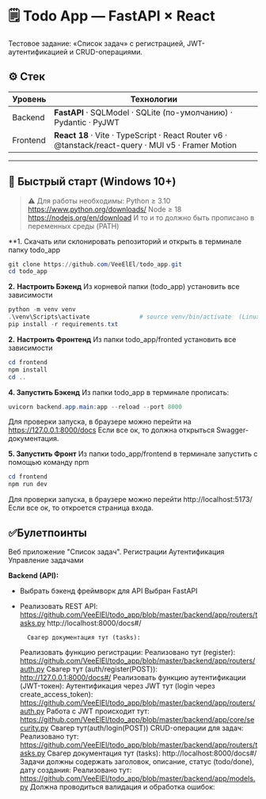 # 🗒️ Todo App — FastAPI × React

Тестовое задание: «Список задач» с регистрацией, JWT-аутентификацией и CRUD-операциями.

## ⚙️ Стек

| Уровень  | Технологии                                                                                          |
| -------- | --------------------------------------------------------------------------------------------------- |
| Backend  | **FastAPI** · SQLModel · SQLite (по-умолчанию) · Pydantic · PyJWT                                   |
| Frontend | **React 18** · Vite · TypeScript · React Router v6 · @tanstack/react-query · MUI v5 · Framer Motion |

---

## 🚀 Быстрый старт (Windows 10+)

> ⚠ Для работы необходимы:
> Python ≥ 3.10 https://www.python.org/downloads/
> Node ≥ 18 https://nodejs.org/en/download
> И то и то должно быть прописано в переменных среды (PATH)

**1. Скачать или склонировать репозиторий и открыть в терминале папку todo_app
```powershell
git clone https://github.com/VeeElEl/todo_app.git
cd todo_app
```

**2.** **Настроить Бэкенд** 
Из корневой папки (todo_app) установить все зависимости
```powershell
python -m venv venv
.\venv\Scripts\activate              # source venv/bin/activate  (Linux/Mac)
pip install -r requirements.txt
```

**2.** **Настроить Фронтенд** 
Из папки todo_app/fronted установить все зависимости
```powershell
cd frontend
npm install
cd ..
```

**4. Запустить Бэкенд** 
Из папки todo_app в терминале прописать:
```PowerShell
uvicorn backend.app.main:app --reload --port 8000
```
Для проверки запуска, в браузере можно перейти на https://127.0.0.1:8000/docs
Если все ок, то должна открыться Swagger-документация.

**5. Запустить Фронт** 
Из папки todo_app/frontend в терминале запустить с помощью команду npm
```PowerShell
cd frontend 
npm run dev
```
Для проверки запуска, в браузере можно перейти http://localhost:5173/
Если все ок, то откроется страница входа.

## ✅Булетпоинты
Веб приложение "Список задач".
	Регистрации
	Аутентификация
	Управление задачами

**Backend (API):**
- Выбрать бэкенд фреймворк для API 
		Выбран FastAPI	
- Реализовать REST API:
	 https://github.com/VeeElEl/todo_app/blob/master/backend/app/routers/tasks.py
	 http://localhost:8000/docs#/ 



	
	
			
		Свагер документация тут (tasks):
			
	Реализовать функцию регистрации:
		Реализовано тут (register):
			https://github.com/VeeElEl/todo_app/blob/master/backend/app/routers/auth.py
		Свагер тут (auth/register(POST)):	
			http://127.0.0.1:8000/docs#/
	Реализовать функцию аутентификации (JWT-токен): 
		Аутентификация через JWT тут (login через create_access_token):
			https://github.com/VeeElEl/todo_app/blob/master/backend/app/routers/auth.py
		Работа с JWT происходит тут:
			https://github.com/VeeElEl/todo_app/blob/master/backend/app/core/security.py
		Свагер тут(auth/login(POST))
	CRUD-операции для задач:
		Реализовано тут: 
			https://github.com/VeeElEl/todo_app/blob/master/backend/app/routers/tasks.py
		Свагер документация тут (tasks):
			http://localhost:8000/docs#/ 
	Задачи должны содержать заголовок, описание, статус (todo/done), дату создания:
		Реализовано тут:
			https://github.com/VeeElEl/todo_app/blob/master/backend/app/models.py
	Должна проводиться валидация и обработка ошибок:
		